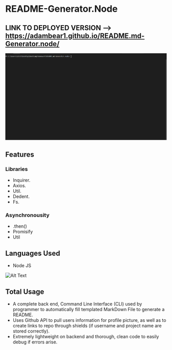 # README-Generator.Node

## LINK TO DEPLOYED VERSION --> https://adambear1.github.io/README.md-Generator.node/



![Alt Text](nodegif.gif)

## Features
### Libraries
* Inquirer.
* Axios.
* Util.
* Dedent.
* Fs.

### Asynchronousity
* .then()
* Promisify
* Util

## Languages Used
* Node JS

![Alt Text](generatedreadme.gif)

## Total Usage
* A complete back end, Command Line Interface (CLI) used by programmer to automatically fill templated MarkDown File to generate a README.
* Uses Github API to pull users information for profile picture, as well as to create links to repo through shields (if username and project name are stored correctly).
* Extremely lightweight on backend and thorough, clean code to easily debug if errors arise.